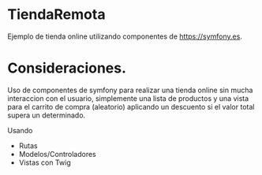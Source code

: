 # TiendaRemota

Ejemplo de tienda online utilizando componentes de https://symfony.es. 

# Consideraciones. 

Uso de componentes de symfony para realizar una tienda online sin mucha interaccion con el usuario, simplemente una lista de productos y una vista para el carrito de compra (aleatorio) aplicando un descuento si el valor total supera un determinado. 

Usando 
- Rutas
- Modelos/Controladores
- Vistas con Twig
